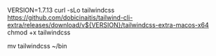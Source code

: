 VERSION=1.7.13
curl -sLo tailwindcss https://github.com/dobicinaitis/tailwind-cli-extra/releases/download/v${VERSION}/tailwindcss-extra-macos-x64
chmod +x tailwindcss

mv tailwindcss ~/bin



